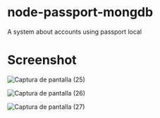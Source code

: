 # node-passport-mongdb
A system about accounts using passport local

# Screenshot

![Captura de pantalla (25)](https://user-images.githubusercontent.com/54685136/81039629-95945480-8e77-11ea-9315-0714c8281f9d.png)

![Captura de pantalla (26)](https://user-images.githubusercontent.com/54685136/81040272-05efa580-8e79-11ea-9729-4e8b98872b05.png)

![Captura de pantalla (27)](https://user-images.githubusercontent.com/54685136/81040457-67177900-8e79-11ea-9958-3a2549808c4f.png)
